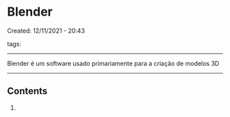 # Blender
Created: 12/11/2021 - 20:43

tags: 

---

Blender é um software usado primariamente para a criação de modelos 3D

---
## Contents
1.